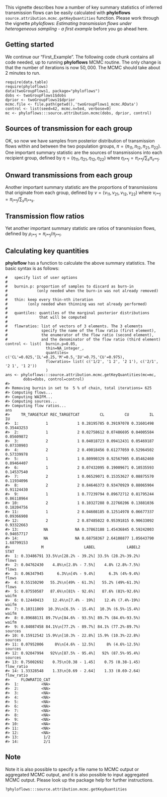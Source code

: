 This vignette describes how a number of key summary statistics of
inferred transmission flows can be easily calculated with **phyloflows**
`source.attribution.mcmc.getKeyQuantities` function. Please work through
the vignette *phyloflows: Estimating transmission flows under
heterogeneous sampling - a first example* before you go ahead here.

Getting started
---------------

We continue our “First\_Example”. The following code chunk contains all
code needed, up to running **phyloflows** MCMC routine. The only change
is that the number of iterations is now 50, 000. The MCMC should take
about 2 minutes to run.

    require(data.table)
    require(phyloflows)
    data(twoGroupFlows1, package="phyloflows")
    dobs <- twoGroupFlows1$dobs
    dprior <- twoGroupFlows1$dprior
    mcmc.file <- file.path(getwd(),'twoGroupFlows1_mcmc.RData')
    control <- list(seed=42, mcmc.n=5e4, verbose=0)
    mc <- phyloflows:::source.attribution.mcmc(dobs, dprior, control)

Sources of transmission for each group
--------------------------------------

OK, so now we have samples from posterior distribution of transmission
flows within and between the two population groups,
*π* = (*π*<sub>11</sub>, *π*<sub>12</sub>, *π*<sub>21</sub>, *π*<sub>22</sub>).
One important summary statistic are the sources of transmissions into
each recipient group, defined by
*η* = (*η*<sub>11</sub>, *η*<sub>21</sub>, *η*<sub>12</sub>, *η*<sub>22</sub>)
where
*η*<sub>*i**j*</sub> = *π*<sub>*i**j*</sub>/∑<sub>*s*</sub>*π*<sub>*s**j*</sub>.

Onward transmissions from each group
------------------------------------

Another important summary statistic are the proportions of transmissions
that originate from each group, defined by
*ν* = (*ν*<sub>11</sub>, *ν*<sub>21</sub>, *ν*<sub>12</sub>, *ν*<sub>22</sub>)
where
*ν*<sub>*i**j*</sub> = *π*<sub>*i**j*</sub>/∑<sub>*s*</sub>*π*<sub>*i**s*</sub>.

Transmission flow ratios
------------------------

Yet another important summary statistic are ratios of transmission
flows, defined by
*ρ*<sub>*i**j*</sub> = *π*<sub>*i**j*</sub>/*π*<sub>*j**i*</sub>.

Calculating key quantities
--------------------------

**phyloflow** has a function to calculate the above summary statistics.
The basic syntax is as follows:

    #   specify list of user options
    #
    #   burnin.p: proportion of samples to discard as burn-in 
    #             (only needed when the burn-in was not already removed)
    #
    #   thin: keep every thin-nth iteration 
    #         (only needed when thinning was not already performed)
    #
    #   quantiles: quantiles of the marginal posterior distributions 
    #              that will be computed
    #
    #   flowratios: list of vectors of 3 elements. The 3 elements 
    #               specify the name of the flow ratio (first element),
    #               the enumerator of the flow ratio (second element),
    #               and the denominator of the flow ratio (third element)
    control <- list(  burnin.p=0.05, 
                      thin=NA_integer_, 
                      quantiles= c('CL'=0.025,'IL'=0.25,'M'=0.5,'IU'=0.75,'CU'=0.975),
                      flowratios= list( c('1/2', '1 2', '2 1'), c('2/1', '2 1', '1 2'))
                      )
    ans <- phyloflows:::source.attribution.mcmc.getKeyQuantities(mc=mc, 
            dobs=dobs, control=control)
    #> 
    #> Removing burnin in set to  5 % of chain, total iterations= 625
    #> Computing flows...
    #> Computing WAIFM...
    #> Computing sources...
    #> Computing flow ratios...
    ans
    #>     TR_TARGETCAT REC_TARGETCAT         CL         CU         IL         IU
    #>  1:            1             1 0.28195785 0.39197078 0.31601498 0.35443253
    #>  2:            1             2 0.02758612 0.07486695 0.04005584 0.05609872
    #>  3:            2             1 0.04018723 0.09412431 0.05469187 0.07330903
    #>  4:            2             2 0.49018456 0.61277059 0.52964502 0.57339978
    #>  5:            1             1 0.80990329 0.92567905 0.85462460 0.89464407
    #>  6:            1             2 0.07432095 0.19009671 0.10535593 0.14537540
    #>  7:            2             1 0.06529071 0.15353627 0.08875570 0.11934096
    #>  8:            2             2 0.84646373 0.93470929 0.88065904 0.91124430
    #>  9:            1             1 0.77239794 0.89672712 0.81795244 0.86118964
    #> 10:            2             1 0.10327288 0.22760206 0.13881036 0.18204756
    #> 11:            1             2 0.04608185 0.12514978 0.06677337 0.09366908
    #> 12:            2             2 0.87485022 0.95391815 0.90633092 0.93322663
    #> 13:           NA            NA 0.37863188 1.45436845 0.59242003 0.94657717
    #> 14:           NA            NA 0.68758367 2.64108877 1.05643790 1.68799153
    #>              M                  LABEL              LABEL2       STAT
    #>  1: 0.33486791 33.5%\n[28.2% - 39.2%] 33.5% (28.2%-39.2%)      flows
    #>  2: 0.04762430    4.8%\n[2.8% - 7.5%]    4.8% (2.8%-7.5%)      flows
    #>  3: 0.06347945      6.3%\n[4% - 9.4%]      6.3% (4%-9.4%)      flows
    #>  4: 0.55150290   55.2%\n[49% - 61.3%]   55.2% (49%-61.3%)      flows
    #>  5: 0.87550587   87.6%\n[81% - 92.6%]   87.6% (81%-92.6%)      waifm
    #>  6: 0.12449413    12.4%\n[7.4% - 19%]    12.4% (7.4%-19%)      waifm
    #>  7: 0.10311869  10.3%\n[6.5% - 15.4%]  10.3% (6.5%-15.4%)      waifm
    #>  8: 0.89688131 89.7%\n[84.6% - 93.5%] 89.7% (84.6%-93.5%)      waifm
    #>  9: 0.84087458 84.1%\n[77.2% - 89.7%] 84.1% (77.2%-89.7%)    sources
    #> 10: 0.15912542 15.9%\n[10.3% - 22.8%] 15.9% (10.3%-22.8%)    sources
    #> 11: 0.07952006     8%\n[4.6% - 12.5%]     8% (4.6%-12.5%)    sources
    #> 12: 0.92047994   92%\n[87.5% - 95.4%]   92% (87.5%-95.4%)    sources
    #> 13: 0.75002692    0.75\n[0.38 - 1.45]    0.75 (0.38-1.45) flow_ratio
    #> 14: 1.33328548    1.33\n[0.69 - 2.64]    1.33 (0.69-2.64) flow_ratio
    #>     FLOWRATIO_CAT
    #>  1:          <NA>
    #>  2:          <NA>
    #>  3:          <NA>
    #>  4:          <NA>
    #>  5:          <NA>
    #>  6:          <NA>
    #>  7:          <NA>
    #>  8:          <NA>
    #>  9:          <NA>
    #> 10:          <NA>
    #> 11:          <NA>
    #> 12:          <NA>
    #> 13:           1/2
    #> 14:           2/1

Note
----

Note it is also possible to specify a file name to MCMC output or
aggregated MCMC output, and it is also possible to input aggregated MCMC
output. Please look up the package help for further instructions.

    ?phyloflows:::source.attribution.mcmc.getKeyQuantities

